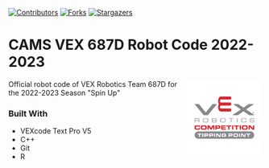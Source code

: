 [![Contributors][contributors-shield]][contributors-url]
[![Forks][forks-shield]][forks-url]
[![Stargazers][stars-shield]][stars-url]

# CAMS VEX 687D Robot Code 2022-2023

[<img src="assets/img/tipping-point-logo.png" align="right" width="150">](https://github.com/687vex/687D-Robot-Code-2021-2022)

Official robot code of VEX Robotics Team 687D for the 2022-2023 Season "Spin Up"

### Built With

-   VEXcode Text Pro V5
-   C++
-   Git
-   R

[contributors-shield]: https://img.shields.io/github/contributors/687vex/687D-Robot-Code-2022-2023.svg?style=for-the-badge
[contributors-url]: https://github.com/687vex/687D-Robot-Code-2022-2023/graphs/contributors
[forks-shield]: https://img.shields.io/github/forks/687vex/687D-Robot-Code-2022-2023.svg?style=for-the-badge
[forks-url]: https://github.com/687vex/687D-Robot-Code-2022-2023/network/members
[stars-shield]: https://img.shields.io/github/stars/687vex/687D-Robot-Code-2022-2023.svg?style=for-the-badge
[stars-url]: https://github.com/687vex/687D-Robot-Code-2022-2023/stargazers
